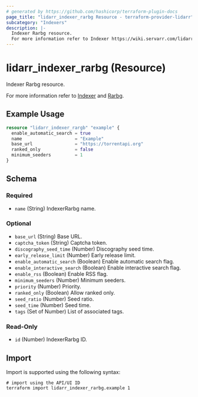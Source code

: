 ```yaml
---
# generated by https://github.com/hashicorp/terraform-plugin-docs
page_title: "lidarr_indexer_rarbg Resource - terraform-provider-lidarr"
subcategory: "Indexers"
description: |-
  Indexer Rarbg resource.
  For more information refer to Indexer https://wiki.servarr.com/lidarr/settings#indexers and Rarbg https://wiki.servarr.com/lidarr/supported#rarbg.
---
```


# lidarr_indexer_rarbg (Resource)

<!-- subcategory:Indexers -->Indexer Rarbg resource.
For more information refer to [Indexer](https://wiki.servarr.com/lidarr/settings#indexers) and [Rarbg](https://wiki.servarr.com/lidarr/supported#rarbg).

## Example Usage

```terraform
resource "lidarr_indexer_rargb" "example" {
  enable_automatic_search = true
  name                    = "Example"
  base_url                = "https://torrentapi.org"
  ranked_only             = false
  minimum_seeders         = 1
}
```

<!-- schema generated by tfplugindocs -->
## Schema

### Required

- `name` (String) IndexerRarbg name.

### Optional

- `base_url` (String) Base URL.
- `captcha_token` (String) Captcha token.
- `discography_seed_time` (Number) Discography seed time.
- `early_release_limit` (Number) Early release limit.
- `enable_automatic_search` (Boolean) Enable automatic search flag.
- `enable_interactive_search` (Boolean) Enable interactive search flag.
- `enable_rss` (Boolean) Enable RSS flag.
- `minimum_seeders` (Number) Minimum seeders.
- `priority` (Number) Priority.
- `ranked_only` (Boolean) Allow ranked only.
- `seed_ratio` (Number) Seed ratio.
- `seed_time` (Number) Seed time.
- `tags` (Set of Number) List of associated tags.

### Read-Only

- `id` (Number) IndexerRarbg ID.

## Import

Import is supported using the following syntax:

```shell
# import using the API/UI ID
terraform import lidarr_indexer_rarbg.example 1
```
